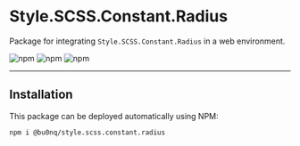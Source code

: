 # Style.SCSS.Constant.Radius

Package for integrating `Style.SCSS.Constant.Radius` in a web environment.

![npm](https://img.shields.io/npm/v/@bu0nq/style.scss.constant.radius?style=for-the-badge)
![npm](https://img.shields.io/npm/dm/@bu0nq/style.scss.constant.radius?style=for-the-badge)
![npm](https://img.shields.io/npm/dt/@bu0nq/style.scss.constant.radius?style=for-the-badge)
___

## Installation

This package can be deployed automatically using NPM:

```
npm i @bu0nq/style.scss.constant.radius
```

